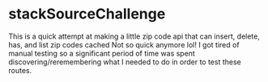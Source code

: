 # stackSourceChallenge
This is a quick attempt at making a little zip code api that can insert, delete, has, and list zip codes cached
Not so quick anymore lol! I got tired of manual testing so a significant period of time was spent discovering/reremembering what I needed to do in order to test these routes. 
